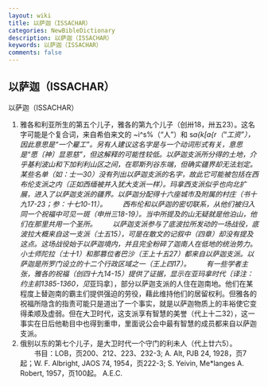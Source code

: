 ```yaml
---
layout: wiki
title: 以萨迦（ISSACHAR）
categories: NewBibleDictionary
description: 以萨迦（ISSACHAR）
keywords: 以萨迦（ISSACHAR）
comments: false
---
```


## 以萨迦（ISSACHAR）



以萨迦（ISSACHAR）
1. 雅各和利亚所生的第五个儿子，雅各的第九个儿子（创卅18，卅五23）。这名字可能是个复合词，来自希伯来文的 ~i^s%（“人”）和 s*a{k[a{r（“工资”），因此意思是“一个雇工”。另有人建议这名字是与一个动词形式有关，意思是“愿〔神〕显恩慈”，但这解释的可能性较低。以萨迦支派所分得的土地，介乎基利波山和下加利利山区之间，在耶斯列谷东端，但确实疆界却无法划定。某些名单（如：士一30）没有列出以萨迦支派的名字，故此它可能被包括在西布伦支派之内（正如西缅被并入犹大支派一样）。玛拿西支派似乎也向北扩展，进入了以萨迦支派的疆界。以萨迦分配得十六座城市及附属的村庄（书十九17-23；参：十七10-11）。
　　西布伦和以萨迦的密切联系，从他们被归入同一个祝福中可见一斑（申卅三18-19）。当中所提及的山无疑就是他泊山，他们在那里共用一个圣所。
　　以萨迦支派参与了底波拉所发动的一场战役，底波拉大概来自这一支派（士五15），可是在散文的记叙中（四章）却没有提及这点。这场战役始于以萨迦境内，并且完全粉碎了迦南人在低地的统治势力。小士师陀拉（士十1）和那篡位者巴沙（王上十五27）都来自以萨迦支派。以萨迦是所罗门设立的十二个行政区域之一（王上四17）。
　　有一些学者主张，雅各的祝福（创四十九14-15）提供了证据，显示在亚玛拿时代〔译注：约主前1385-1360，见*亚玛拿〕，部分以萨迦支派的人住在迦南地。他们在某程度上替迦南的霸主们提供强迫的劳役，藉此维持他们的居留权利。但雅各的祝福所隐含的指责可能只是道出了一个事实，就是以萨迦物质上的丰裕使它变得柔顺及虚弱。但在大卫时代，这支派享有智慧的美誉（代上十二32），这一事实在日后他勒目中也得到重申，里面说公会中最有智慧的成员都来自以萨迦支派。
2. 俄别以东的第七个儿子，是大卫时代一个守门的利未人（代上廿六5）。
　　书目：LOB，页200、212、223、232-3; A. Alt, PJB 24, 1928，页7起；W. F. Albright, JAOS 74, 1954，页222-3; S. Yeivin, Me*langes A. Robert, 1957，页100起。
A.E.C.





